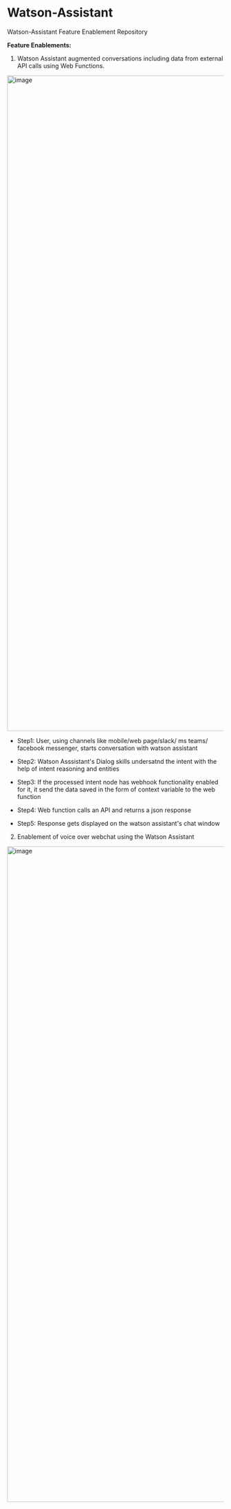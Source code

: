 # Watson-Assistant
Watson-Assistant Feature Enablement Repository

**Feature Enablements:**
1. Watson Assistant augmented conversations including data from external API calls using Web Functions. 

<img width="1523" alt="image" src="https://user-images.githubusercontent.com/114666786/207609271-e2398fd6-523e-4fa2-9f23-3395d822d8a8.png">

- Step1: User, using channels like mobile/web page/slack/ ms teams/ facebook messenger, starts conversation with watson assistant

- Step2: Watson Asssistant's Dialog skills undersatnd the intent with the help of intent reasoning and entities

- Step3: If the processed intent node has webhook functionality enabled for it, it send the data saved in the form of context variable to the web function

- Step4: Web function calls an API and returns a json response

- Step5: Response gets displayed on the watson assistant's chat window

2. Enablement of voice over webchat using the Watson Assistant

<img width="1523" alt="image" src="https://user-images.githubusercontent.com/114666786/207640336-a407226d-0674-402a-8e3a-0c0de06202f0.png">
